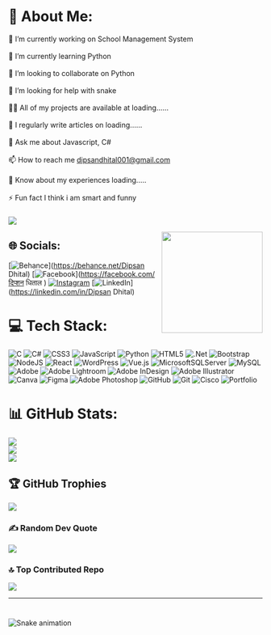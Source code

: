 
# 💫 About Me:
🔭 I’m currently working on School Management System<br><br>🌱 I’m currently learning Python<br><br>👯 I’m looking to collaborate on Python<br><br>🤝 I’m looking for help with snake<br><br>👨‍💻 All of my projects are available at loading......<br><br>📝 I regularly write articles on loading......<br><br>💬 Ask me about Javascript, C#<br><br>📫 How to reach me dipsandhital001@gmail.com<br><br>📄 Know about my experiences loading.....<br><br>⚡ Fun fact I think i am smart and funny

###
[![](https://visitcount.itsvg.in/api?id=dipsan123&icon=4&color=0)](https://visitcount.itsvg.in)

<img align="right" height="200" src="https://media.giphy.com/media/v1.Y2lkPTc5MGI3NjExbDYzYzU1dmc1ZWFweWY0bGZwdzdvdzNtaTZvMm9jMTZ0Y2YxeGt1OSZlcD12MV9naWZzX3NlYXJjaCZjdD1n/bGgsc5mWoryfgKBx1u/giphy.gif"  />

## 🌐 Socials:
[![Behance](https://img.shields.io/badge/Behance-1769ff?logo=behance&logoColor=white)](https://behance.net/Dipsan Dhital) [![Facebook](https://img.shields.io/badge/Facebook-%231877F2.svg?logo=Facebook&logoColor=white)](https://facebook.com/दिप्शन धिताल ) [![Instagram](https://img.shields.io/badge/Instagram-%23E4405F.svg?logo=Instagram&logoColor=white)](https://instagram.com/dipsandhital) [![LinkedIn](https://img.shields.io/badge/LinkedIn-%230077B5.svg?logo=linkedin&logoColor=white)](https://linkedin.com/in/Dipsan Dhital) 

# 💻 Tech Stack:
![C](https://img.shields.io/badge/c-%2300599C.svg?style=for-the-badge&logo=c&logoColor=white) ![C#](https://img.shields.io/badge/c%23-%23239120.svg?style=for-the-badge&logo=csharp&logoColor=white) ![CSS3](https://img.shields.io/badge/css3-%231572B6.svg?style=for-the-badge&logo=css3&logoColor=white) ![JavaScript](https://img.shields.io/badge/javascript-%23323330.svg?style=for-the-badge&logo=javascript&logoColor=%23F7DF1E) ![Python](https://img.shields.io/badge/python-3670A0?style=for-the-badge&logo=python&logoColor=ffdd54) ![HTML5](https://img.shields.io/badge/html5-%23E34F26.svg?style=for-the-badge&logo=html5&logoColor=white) ![.Net](https://img.shields.io/badge/.NET-5C2D91?style=for-the-badge&logo=.net&logoColor=white) ![Bootstrap](https://img.shields.io/badge/bootstrap-%238511FA.svg?style=for-the-badge&logo=bootstrap&logoColor=white) ![NodeJS](https://img.shields.io/badge/node.js-6DA55F?style=for-the-badge&logo=node.js&logoColor=white) ![React](https://img.shields.io/badge/react-%2320232a.svg?style=for-the-badge&logo=react&logoColor=%2361DAFB) ![WordPress](https://img.shields.io/badge/WordPress-%23117AC9.svg?style=for-the-badge&logo=WordPress&logoColor=white) ![Vue.js](https://img.shields.io/badge/vue.js-%2335495e.svg?style=for-the-badge&logo=vuedotjs&logoColor=%234FC08D) ![MicrosoftSQLServer](https://img.shields.io/badge/Microsoft%20SQL%20Server-CC2927?style=for-the-badge&logo=microsoft%20sql%20server&logoColor=white) ![MySQL](https://img.shields.io/badge/mysql-4479A1.svg?style=for-the-badge&logo=mysql&logoColor=white) ![Adobe](https://img.shields.io/badge/adobe-%23FF0000.svg?style=for-the-badge&logo=adobe&logoColor=white) ![Adobe Lightroom](https://img.shields.io/badge/Adobe%20Lightroom-31A8FF.svg?style=for-the-badge&logo=Adobe%20Lightroom&logoColor=white) ![Adobe InDesign](https://img.shields.io/badge/Adobe%20InDesign-49021F?style=for-the-badge&logo=adobeindesign&logoColor=FF3366) ![Adobe Illustrator](https://img.shields.io/badge/adobe%20illustrator-%23FF9A00.svg?style=for-the-badge&logo=adobe%20illustrator&logoColor=white) ![Canva](https://img.shields.io/badge/Canva-%2300C4CC.svg?style=for-the-badge&logo=Canva&logoColor=white) ![Figma](https://img.shields.io/badge/figma-%23F24E1E.svg?style=for-the-badge&logo=figma&logoColor=white) ![Adobe Photoshop](https://img.shields.io/badge/adobe%20photoshop-%2331A8FF.svg?style=for-the-badge&logo=adobe%20photoshop&logoColor=white) ![GitHub](https://img.shields.io/badge/github-%23121011.svg?style=for-the-badge&logo=github&logoColor=white) ![Git](https://img.shields.io/badge/git-%23F05033.svg?style=for-the-badge&logo=git&logoColor=white) ![Cisco](https://img.shields.io/badge/cisco-%23049fd9.svg?style=for-the-badge&logo=cisco&logoColor=black) ![Portfolio](https://img.shields.io/badge/Portfolio-%23000000.svg?style=for-the-badge&logo=firefox&logoColor=#FF7139)
# 📊 GitHub Stats:
![](https://github-readme-stats.vercel.app/api?username=dipsan123&theme=dark&hide_border=false&include_all_commits=true&count_private=true)<br/>
![](https://github-readme-streak-stats.herokuapp.com/?user=dipsan123&theme=dark&hide_border=false)<br/>
![](https://github-readme-stats.vercel.app/api/top-langs/?username=dipsan123&theme=dark&hide_border=false&include_all_commits=true&count_private=true&layout=compact)

## 🏆 GitHub Trophies
![](https://github-profile-trophy.vercel.app/?username=dipsan123&theme=radical&no-frame=false&no-bg=false&margin-w=4)

### ✍️ Random Dev Quote
![](https://quotes-github-readme.vercel.app/api?type=horizontal&theme=radical)

### 🔝 Top Contributed Repo
![](https://github-contributor-stats.vercel.app/api?username=dipsan123&limit=5&theme=dark&combine_all_yearly_contributions=true)

---


<!-- Proudly created with GPRM ( https://gprm.itsvg.in ) -->





###

<br clear="both">

<img src="https://raw.githubusercontent.com/dipsan123/dipsan123/output/snake.svg" alt="Snake animation" />

###
